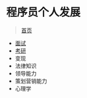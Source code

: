 # 程序员个人发展
> [首页](https://github.com/shgopher/GOFamily)

- [面试](./面试)
- [考研](./考研)
- 变现
- 法律知识
- 领导能力
- 策划营销能力
- 心理学
